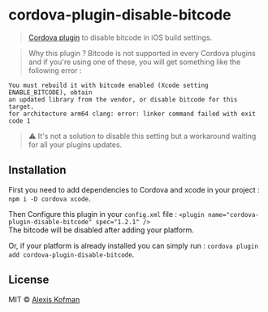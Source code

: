 # cordova-plugin-disable-bitcode

> [Cordova plugin](https://www.npmjs.com/package/cordova-plugin-disable-bitcode) to disable bitcode in iOS build settings.

> Why this plugin ?
Bitcode is not supported in every Cordova plugins and if you're using one of these, you will get something like the following error :
```
You must rebuild it with bitcode enabled (Xcode setting ENABLE_BITCODE), obtain
an updated library from the vendor, or disable bitcode for this target.
for architecture arm64 clang: error: linker command failed with exit code 1
```

> :warning: It's not a solution to disable this setting but a workaround waiting for all your plugins updates.

## Installation
First you need to add dependencies to Cordova and xcode in your project : `npm i -D cordova xcode`.
  
Then Configure this plugin in your `config.xml` file : `<plugin name="cordova-plugin-disable-bitcode" spec="1.2.1" />`
<br/>The bitcode will be disabled after adding your platform.

Or, if your platform is already installed you can simply run : `cordova plugin add cordova-plugin-disable-bitcode`.

## License

MIT © [Alexis Kofman](http://twitter.com/alexiskofman)
